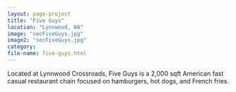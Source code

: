 ```yaml
---
layout: page-project
title: "Five Guys"
location: "Lynnwood, WA"
image: "secFiveGuys.jpg"
image2: "secFiveGuys.jpg"
category:
file-name: five-guys.html
---
```


Located at Lynnwood Crossroads, Five Guys is a 2,000 sqft American fast casual restaurant chain focused on hamburgers, hot dogs, and French fries.
